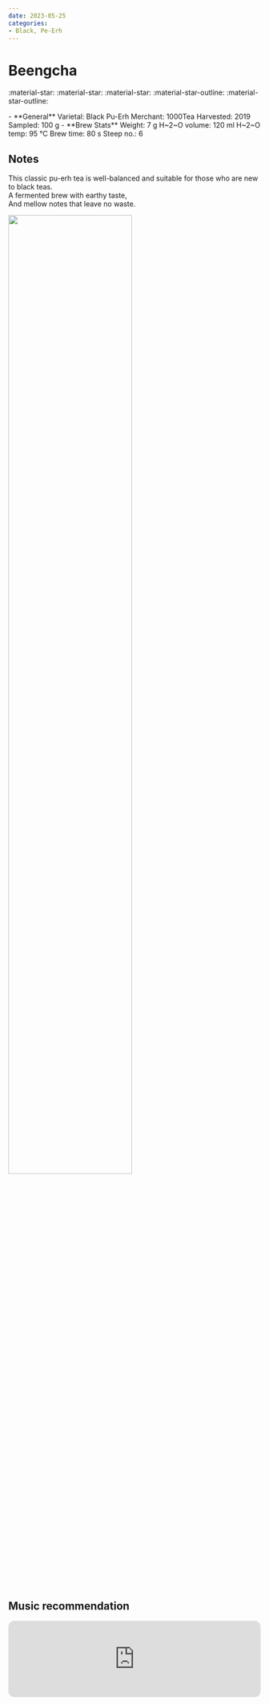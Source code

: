 ```yaml
---
date: 2023-05-25
categories:
- Black, Pe-Erh
---
```

# Beengcha

:material-star: :material-star: :material-star: :material-star-outline: :material-star-outline:

<div class="grid cards" markdown>
- **General**  
Varietal: Black Pu-Erh  
Merchant: 1000Tea  
Harvested: 2019   
Sampled: 100 g  
- **Brew Stats**  
Weight: 7 g   
H~2~O volume: 120 ml  
H~2~O temp: 95 °C   
Brew time: 80 s  
Steep no.: 6  
</div>

## Notes
This classic pu-erh tea is well-balanced and suitable for those who are new to black teas.  
A fermented brew with earthy taste,  
And mellow notes that leave no waste.

<img src="/img/wheel/beengcha.svg" width="70%"></img>
<!-- more -->

## Music recommendation

<iframe style="border-radius:12px" src="https://open.spotify.com/embed/track/6qReWcyQMZLn8pRwin3r0u?utm_source=generator&theme=0" width="100%" height="152" frameBorder="0" allowfullscreen="" allow="autoplay; clipboard-write; encrypted-media; fullscreen; picture-in-picture" loading="lazy"></iframe>




<div style="visibility: hidden">
................................................................................................................................................................................................
</div>


